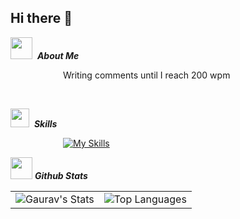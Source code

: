 ## Hi there 👋

<img src="https://media.giphy.com/media/WUlplcMpOCEmTGBtBW/giphy.gif" width="35">&nbsp; ***About Me***

<p>&emsp;&emsp;&emsp;&emsp;&emsp;&emsp;Writing comments until I reach 200 wpm </p> <br/>


<img src="https://media2.giphy.com/media/QssGEmpkyEOhBCb7e1/giphy.gif?cid=ecf05e47a0n3gi1bfqntqmob8g9aid1oyj2wr3ds3mg700bl&rid=giphy.gif" width ="30">&nbsp; ***Skills***

&emsp;&emsp;&emsp;&emsp;&emsp;&emsp;[![My Skills](https://skillicons.dev/icons?i=js,react,nodejs,c,cpp,dotnet,ps,ai,html,css,postgresql,php,git,py,,&theme=dark&perline=14)](https://skillicons.dev)

<img src="https://media.giphy.com/media/iY8CRBdQXODJSCERIr/giphy.gif" width="35">&nbsp;***Github Stats***

  <p align=center> </p>
  <table align=center>
  <tr>
    <td>
      <img src="https://github-readme-stats.vercel.app/api?username=Gaurav-Kafle&show_icons=true&theme=nightowl&hide_border=true&count_private=true&layout=compact" alt="Gaurav's Stats" />
    </td>
    <td>
      <img src="https://github-readme-stats.vercel.app/api/top-langs/?username=Gaurav-Kafle&hide=html&hide_border=true&layout=compact&langs_count=8&theme=tokyonight" alt="Top Languages">
    </td>
  
  </tr>
</table>
  
   


